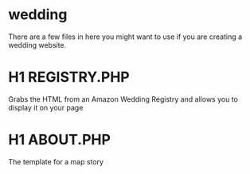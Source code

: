 wedding
=======

There are a few files in here you might want to use if you are creating a wedding website.

# H1 REGISTRY.PHP
Grabs the HTML from an Amazon Wedding Registry and allows you to display it on your page

# H1 ABOUT.PHP
The template for a map story
